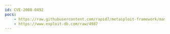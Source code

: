 ```yaml
---
id: CVE-2008-0492
pocs:
    - https://raw.githubusercontent.com/rapid7/metasploit-framework/master/modules/exploits/windows/browser/hp_loadrunner_addfile.rb
    - https://www.exploit-db.com/raw/4987
---
```


